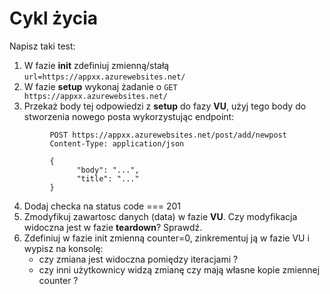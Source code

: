 # Cykl życia

Napisz taki test:

1. W fazie **init** zdefiniuj zmienną/stałą `url=https://appxx.azurewebsites.net/`
2. W fazie **setup** wykonaj żadanie o `GET https://appxx.azurewebsites.net/`
3. Przekaż body tej odpowiedzi z **setup** do fazy **VU**, użyj tego body do stworzenia nowego posta wykorzystując endpoint:
```
         POST https://appxx.azurewebsites.net/post/add/newpost
         Content-Type: application/json
         
         {
               "body": "...",
               "title": "..."
         }
 ```

4. Dodaj checka na status code === 201   
5. Zmodyfikuj zawartosc danych (data) w fazie **VU**. Czy modyfikacja widoczna jest w fazie **teardown**? Sprawdź.  
6. Zdefiniuj w fazie init zmienną counter=0, zinkrementuj ją w fazie VU i wypisz na konsolę:
      -  czy zmiana jest widoczna pomiędzy iteracjami ?
      -  czy inni użytkownicy widzą zmianę czy mają własne kopie zmiennej counter ?